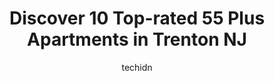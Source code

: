 ---
layout: ampstory
image: https://i0.wp.com/www.depkes.org/wp-content/uploads/2023/06/55-plus-apartments-0-in-trenton-nj-1685842752.png?resize=640,853
author: techidn
featured: false
description: Discover the impressive array of 55 Plus Apartments options in Trenton NJ, where you can find 10 of the largest 55 Plus Apartments establishments in the area. From renowned classics to hidde
title: Discover 10 Top-rated 55 Plus Apartments in Trenton NJ
cover:
   title: Discover 10 Top-rated 55 Plus Apartments in Trenton NJ
   subtitle: Rickpate
   background: https://www.depkes.org/wp-content/uploads/2023/06/55-plus-apartments-0-in-trenton-nj-1685842752.png

pages: 
 - layout: thirds
   top: <h1>#1 Luther Arms</h1>
   bottom: "<p>Went in to pick up an application for a friend. Entry smelled and looked very clean and well kept. Ms. Johnson was very friendly and answered all my questions. Very profe</p>"
   background: https://www.depkes.org/wp-content/uploads/2023/06/55-plus-apartments-1-in-trenton-nj-1685842753.jpeg
   backgroundblur: true
 - layout: thirds
   top: <h1>#2 Yorkshire Village Senior</h1>
   bottom: "<p>Shana & George are excellent representatives of Yorkshire Village Seniors. They facilitated the process of obtaining the beautiful and comfortable apartment that we live </p>"
   background: https://www.depkes.org/wp-content/uploads/2023/06/55-plus-apartments-2-in-trenton-nj-1685842754.jpeg
   cta:
      link: https://www.depkes.org/blog/discover-10-top-rated-55-plus-apartments-in-trenton-nj/
      text: Discover 10 Top-rated 55 Plus Apartments in Trenton NJ
 - layout: thirds
   top: <h1>#3 Trent Center West</h1>
   bottom: "<p>465 Greenwood Ave, Trenton, NJ 08609, United States</p>"
   background: https://www.depkes.org/wp-content/uploads/2023/06/55-plus-apartments-3-in-trenton-nj-1685842754.jpeg
   cta:
      link: https://www.depkes.org/blog/discover-10-top-rated-55-plus-apartments-in-trenton-nj/
      text: Discover 10 Top-rated 55 Plus Apartments in Trenton NJ
 - layout: thirds
   top: <h1>#4 Louis Josephson Apartments</h1>
   bottom: "<p>237 Oakland St, Trenton, NJ 08618, United States</p>"
   background: https://images.unsplash.com/photo-1484589065579-248aad0d8b13?ixlib=rb-4.0.3&ixid=MnwxMjA3fDB8MHxwaG90by1wYWdlfHx8fGVufDB8fHx8&auto=format&fit=crop&w=640&h=853&q=80
   cta:
      link: https://www.depkes.org/blog/discover-10-top-rated-55-plus-apartments-in-trenton-nj/
      text: Discover 10 Top-rated 55 Plus Apartments in Trenton NJ
 - layout: thirds
   top: <h1>#5 McCorristin Square Senior Apartments</h1>
   bottom: "<p>99 Leonard Ave, Trenton, NJ 08610, United States</p>"
   background: https://images.unsplash.com/photo-1595364397663-fca4f075d796?ixlib=rb-4.0.3&ixid=MnwxMjA3fDB8MHxwaG90by1wYWdlfHx8fGVufDB8fHx8&auto=format&fit=crop&w=640&h=853&q=80
   cta:
      link: https://www.depkes.org/blog/discover-10-top-rated-55-plus-apartments-in-trenton-nj/
      text: Discover 10 Top-rated 55 Plus Apartments in Trenton NJ
 - layout: thirds
   top: <h1>#6 Pellettieri Homes - 55+ Senior Community</h1>
   bottom: "<p>615 S Clinton Ave, Trenton, NJ 08611, United States</p>"
   background: https://images.unsplash.com/photo-1552083974-186346191183?ixlib=rb-4.0.3&ixid=MnwxMjA3fDB8MHxwaG90by1wYWdlfHx8fGVufDB8fHx8&auto=format&fit=crop&w=640&h=853&q=80
   cta:
      link: https://www.depkes.org/blog/discover-10-top-rated-55-plus-apartments-in-trenton-nj/
      text: Discover 10 Top-rated 55 Plus Apartments in Trenton NJ
 - layout: thirds
   top: <h1>#7 Alvin E Gershen Apartments</h1>
   bottom: "<p>1655 Klockner Rd, Trenton, NJ 08619, United States</p>"
   background: https://images.unsplash.com/photo-1533998839656-76f5e4b2bccb?ixlib=rb-4.0.3&ixid=MnwxMjA3fDB8MHxwaG90by1wYWdlfHx8fGVufDB8fHx8&auto=format&fit=crop&w=640&h=853&q=80
   cta:
      link: https://www.depkes.org/blog/discover-10-top-rated-55-plus-apartments-in-trenton-nj/
      text: Discover 10 Top-rated 55 Plus Apartments in Trenton NJ
 - layout: thirds
   middle: Continue reading...
   background: https://images.unsplash.com/photo-1591393223703-56fe1347ac62?ixlib=rb-4.0.3&ixid=MnwxMjA3fDB8MHxwaG90by1wYWdlfHx8fGVufDB8fHx8&auto=format&fit=crop&w=640&h=853&q=80
   cta:
      link: https://www.depkes.org/blog/discover-10-top-rated-55-plus-apartments-in-trenton-nj/
      text: Discover 10 Top-rated 55 Plus Apartments in Trenton NJ
      
---